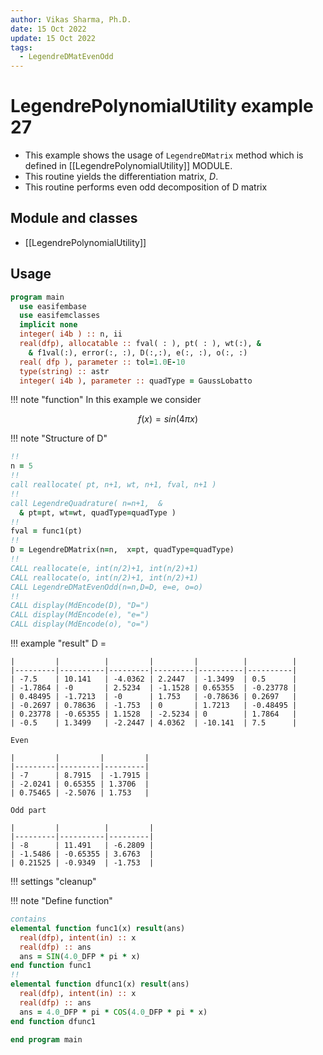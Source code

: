 ```yaml
---
author: Vikas Sharma, Ph.D.
date: 15 Oct 2022
update: 15 Oct 2022
tags:
  - LegendreDMatEvenOdd
---
```


# LegendrePolynomialUtility example 27

- This example shows the usage of `LegendreDMatrix` method which is defined in [[LegendrePolynomialUtility]] MODULE.
- This routine yields the differentiation matrix, $D$.
- This routine performs even odd decomposition of D matrix

## Module and classes

- [[LegendrePolynomialUtility]]

## Usage

```fortran
program main
  use easifembase
  use easifemclasses
  implicit none
  integer( i4b ) :: n, ii
  real(dfp), allocatable :: fval( : ), pt( : ), wt(:), &
    & f1val(:), error(:, :), D(:,:), e(:, :), o(:, :)
  real( dfp ), parameter :: tol=1.0E-10
  type(string) :: astr
  integer( i4b ), parameter :: quadType = GaussLobatto
```

!!! note "function"
In this example we consider

$$
f(x) = sin(4\pi x)
$$

!!! note "Structure of D"

```fortran
!!
n = 5
!!
call reallocate( pt, n+1, wt, n+1, fval, n+1 )
!!
call LegendreQuadrature( n=n+1,  &
  & pt=pt, wt=wt, quadType=quadType )
!!
fval = func1(pt)
!!
D = LegendreDMatrix(n=n,  x=pt, quadType=quadType)
!!
CALL reallocate(e, int(n/2)+1, int(n/2)+1)
CALL reallocate(o, int(n/2)+1, int(n/2)+1)
CALL LegendreDMatEvenOdd(n=n,D=D, e=e, o=o)
!!
CALL display(MdEncode(D), "D=")
CALL display(MdEncode(e), "e=")
CALL display(MdEncode(o), "o=")
```

!!! example "result"
D =

    |         |          |         |         |          |          |
    |---------|----------|---------|---------|----------|----------|
    | -7.5    | 10.141   | -4.0362 | 2.2447  | -1.3499  | 0.5      |
    | -1.7864 | -0       | 2.5234  | -1.1528 | 0.65355  | -0.23778 |
    | 0.48495 | -1.7213  | -0      | 1.753   | -0.78636 | 0.2697   |
    | -0.2697 | 0.78636  | -1.753  | 0       | 1.7213   | -0.48495 |
    | 0.23778 | -0.65355 | 1.1528  | -2.5234 | 0        | 1.7864   |
    | -0.5    | 1.3499   | -2.2447 | 4.0362  | -10.141  | 7.5      |

    Even

    |         |         |         |
    |---------|---------|---------|
    | -7      | 8.7915  | -1.7915 |
    | -2.0241 | 0.65355 | 1.3706  |
    | 0.75465 | -2.5076 | 1.753   |

    Odd part

    |         |          |         |
    |---------|----------|---------|
    | -8      | 11.491   | -6.2809 |
    | -1.5486 | -0.65355 | 3.6763  |
    | 0.21525 | -0.9349  | -1.753  |

!!! settings "cleanup"

!!! note "Define function"

```fortran
contains
elemental function func1(x) result(ans)
  real(dfp), intent(in) :: x
  real(dfp) :: ans
  ans = SIN(4.0_DFP * pi * x)
end function func1
!!
elemental function dfunc1(x) result(ans)
  real(dfp), intent(in) :: x
  real(dfp) :: ans
  ans = 4.0_DFP * pi * COS(4.0_DFP * pi * x)
end function dfunc1
```

```fortran
end program main
```
